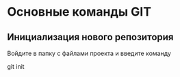 # Основные команды GIT

## Инициализация нового репозитория

Войдите в папку с файлами проекта и введите команду

git init
